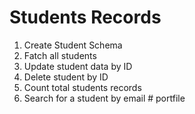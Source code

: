# Students Records

1. Create Student Schema 
2. Fatch all students 
3. Update student data by ID
4. Delete student by ID
5. Count total students records
6. Search for a student by email # portfile
